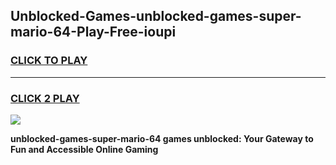 
## Unblocked-Games-unblocked-games-super-mario-64-Play-Free-ioupi
<h3>
<a href="https://premium76.site?title=unblocked-games-super-mario-64&ref=24M">CLICK TO PLAY</a></h3>
<hr>

<h3>
<a href="https://premium76.site?title=unblocked-games-super-mario-64&ref=24M">CLICK 2 PLAY</a>
  
</h3>

<a href="https://premium76.site?title=unblocked-games-super-mario-64&ref=24M"><img src="https://clearcache.store/games.png"></a>


**unblocked-games-super-mario-64 games unblocked: Your Gateway to Fun and Accessible Online Gaming**
